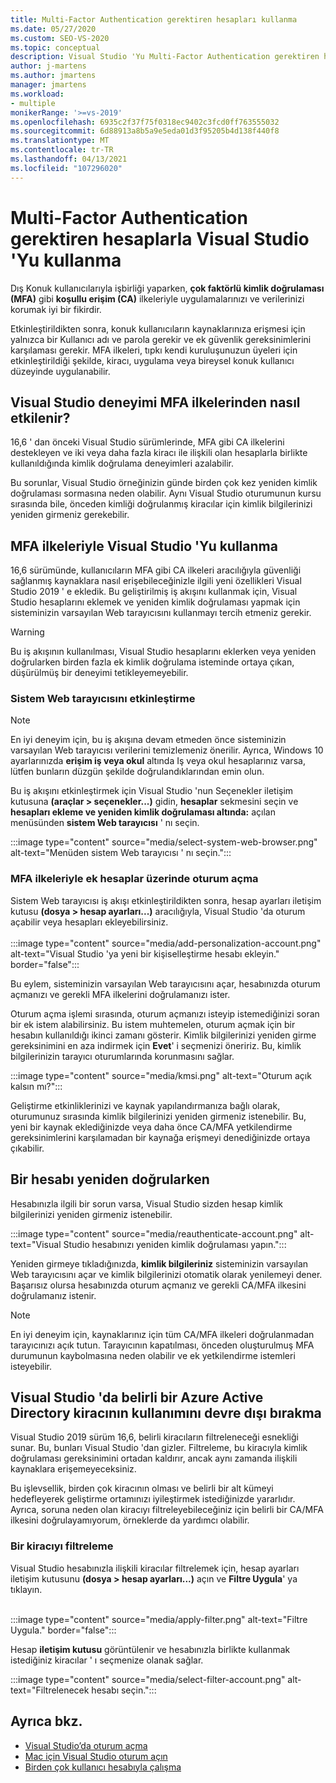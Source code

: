 ```yaml
---
title: Multi-Factor Authentication gerektiren hesapları kullanma
ms.date: 05/27/2020
ms.custom: SEO-VS-2020
ms.topic: conceptual
description: Visual Studio 'Yu Multi-Factor Authentication gerektiren hesaplarla nasıl kullanacağınızı öğrenin.
author: j-martens
ms.author: jmartens
manager: jmartens
ms.workload:
- multiple
monikerRange: '>=vs-2019'
ms.openlocfilehash: 6935c2f37f75f0318ec9402c3fcd0ff763555032
ms.sourcegitcommit: 6d88913a8b5a9e5eda01d3f95205b4d138f440f8
ms.translationtype: MT
ms.contentlocale: tr-TR
ms.lasthandoff: 04/13/2021
ms.locfileid: "107296020"
---
```

# <a name="how-to-use-visual-studio-with-accounts-that-require-multi-factor-authentication"></a>Multi-Factor Authentication gerektiren hesaplarla Visual Studio 'Yu kullanma

Dış Konuk kullanıcılarıyla işbirliği yaparken, **çok faktörlü kimlik doğrulaması (MFA)** gibi **koşullu erişim (CA)** ilkeleriyle uygulamalarınızı ve verilerinizi korumak iyi bir fikirdir.  

Etkinleştirildikten sonra, konuk kullanıcıların kaynaklarınıza erişmesi için yalnızca bir Kullanıcı adı ve parola gerekir ve ek güvenlik gereksinimlerini karşılaması gerekir. MFA ilkeleri, tıpkı kendi kuruluşunuzun üyeleri için etkinleştirildiği şekilde, kiracı, uygulama veya bireysel konuk kullanıcı düzeyinde uygulanabilir. 

## <a name="how-is-the-visual-studio-experience-affected-by-mfa-policies"></a>Visual Studio deneyimi MFA ilkelerinden nasıl etkilenir?
16,6 ' dan önceki Visual Studio sürümlerinde, MFA gibi CA ilkelerini destekleyen ve iki veya daha fazla kiracı ile ilişkili olan hesaplarla birlikte kullanıldığında kimlik doğrulama deneyimleri azalabilir.

Bu sorunlar, Visual Studio örneğinizin günde birden çok kez yeniden kimlik doğrulaması sormasına neden olabilir. Aynı Visual Studio oturumunun kursu sırasında bile, önceden kimliği doğrulanmış kiracılar için kimlik bilgilerinizi yeniden girmeniz gerekebilir.

## <a name="using-visual-studio-with-mfa-policies"></a>MFA ilkeleriyle Visual Studio 'Yu kullanma
16,6 sürümünde, kullanıcıların MFA gibi CA ilkeleri aracılığıyla güvenliği sağlanmış kaynaklara nasıl erişebileceğinizle ilgili yeni özellikleri Visual Studio 2019 ' e ekledik. Bu geliştirilmiş iş akışını kullanmak için, Visual Studio hesaplarını eklemek ve yeniden kimlik doğrulaması yapmak için sisteminizin varsayılan Web tarayıcısını kullanmayı tercih etmeniz gerekir.  

> [!WARNING]
> Bu iş akışının kullanılması, Visual Studio hesaplarını eklerken veya yeniden doğrularken birden fazla ek kimlik doğrulama isteminde ortaya çıkan, düşürülmüş bir deneyimi tetikleyemeyebilir. 

### <a name="enabling-system-web-browser"></a>Sistem Web tarayıcısını etkinleştirme

> [!NOTE] 
> En iyi deneyim için, bu iş akışına devam etmeden önce sisteminizin varsayılan Web tarayıcısı verilerini temizlemeniz önerilir. Ayrıca, Windows 10 ayarlarınızda **erişim iş veya okul** altında Iş veya okul hesaplarınız varsa, lütfen bunların düzgün şekilde doğrulandıklarından emin olun.

Bu iş akışını etkinleştirmek için Visual Studio 'nun Seçenekler iletişim kutusuna **(araçlar > seçenekler...)** gidin, **hesaplar** sekmesini seçin ve **hesapları ekleme ve yeniden kimlik doğrulaması altında:** açılan menüsünden **sistem Web tarayıcısı** ' nı seçin. 

:::image type="content" source="media/select-system-web-browser.png" alt-text="Menüden sistem Web tarayıcısı ' nı seçin.":::

### <a name="sign-into-additional-accounts-with-mfapolicies"></a>MFA ilkeleriyle ek hesaplar üzerinde oturum açma 
Sistem Web tarayıcısı iş akışı etkinleştirildikten sonra, hesap ayarları iletişim kutusu **(dosya > hesap ayarları...)** aracılığıyla, Visual Studio 'da oturum açabilir veya hesapları ekleyebilirsiniz.   
</br>
:::image type="content" source="media/add-personalization-account.png" alt-text="Visual Studio 'ya yeni bir kişiselleştirme hesabı ekleyin." border="false":::

Bu eylem, sisteminizin varsayılan Web tarayıcısını açar, hesabınızda oturum açmanızı ve gerekli MFA ilkelerini doğrulamanızı ister.

Oturum açma işlemi sırasında, oturum açmanızı isteyip istemediğinizi soran bir ek istem alabilirsiniz. Bu istem muhtemelen, oturum açmak için bir hesabın kullanıldığı ikinci zamanı gösterir. Kimlik bilgilerinizi yeniden girme gereksinimini en aza indirmek için **Evet**' i seçmenizi öneririz. Bu, kimlik bilgilerinizin tarayıcı oturumlarında korunmasını sağlar.

:::image type="content" source="media/kmsi.png" alt-text="Oturum açık kalsın mı?":::

Geliştirme etkinliklerinizi ve kaynak yapılandırmanıza bağlı olarak, oturumunuz sırasında kimlik bilgilerinizi yeniden girmeniz istenebilir. Bu, yeni bir kaynak eklediğinizde veya daha önce CA/MFA yetkilendirme gereksinimlerini karşılamadan bir kaynağa erişmeyi denediğinizde ortaya çıkabilir.

## <a name="reauthenticating-an-account"></a>Bir hesabı yeniden doğrularken  
Hesabınızla ilgili bir sorun varsa, Visual Studio sizden hesap kimlik bilgilerinizi yeniden girmeniz istenebilir.  

:::image type="content" source="media/reauthenticate-account.png" alt-text="Visual Studio hesabınızı yeniden kimlik doğrulaması yapın.":::

Yeniden girmeye tıkladığınızda, **kimlik bilgileriniz** sisteminizin varsayılan Web tarayıcısını açar ve kimlik bilgilerinizi otomatik olarak yenilemeyi dener. Başarısız olursa hesabınızda oturum açmanız ve gerekli CA/MFA ilkesini doğrulamanız istenir.

> [!NOTE] 
> En iyi deneyim için, kaynaklarınız için tüm CA/MFA ilkeleri doğrulanmadan tarayıcınızı açık tutun. Tarayıcının kapatılması, önceden oluşturulmuş MFA durumunun kaybolmasına neden olabilir ve ek yetkilendirme istemleri isteyebilir.

## <a name="how-to-opt-out-of-using-a-specific-azure-active-directory-tenant-in-visual-studio"></a>Visual Studio 'da belirli bir Azure Active Directory kiracının kullanımını devre dışı bırakma

Visual Studio 2019 sürüm 16,6, belirli kiracıların filtreleneceği esnekliği sunar. Bu, bunları Visual Studio 'dan gizler. Filtreleme, bu kiracıyla kimlik doğrulaması gereksinimini ortadan kaldırır, ancak aynı zamanda ilişkili kaynaklara erişemeyeceksiniz. 

Bu işlevsellik, birden çok kiracının olması ve belirli bir alt kümeyi hedefleyerek geliştirme ortamınızı iyileştirmek istediğinizde yararlıdır. Ayrıca, soruna neden olan kiracıyı filtreleyebileceğiniz için belirli bir CA/MFA ilkesini doğrulayamıyorum, örneklerde da yardımcı olabilir. 

### <a name="how-to-filter-out-a-tenant"></a>Bir kiracıyı filtreleme
Visual Studio hesabınızla ilişkili kiracılar filtrelemek için, hesap ayarları iletişim kutusunu **(dosya > hesap ayarları...)** açın ve **Filtre Uygula**' ya tıklayın. 
</br>
</br>

:::image type="content" source="media/apply-filter.png" alt-text="Filtre Uygula." border="false":::

Hesap **iletişim kutusu** görüntülenir ve hesabınızla birlikte kullanmak istediğiniz kiracılar ' ı seçmenize olanak sağlar. 

:::image type="content" source="media/select-filter-account.png" alt-text="Filtrelenecek hesabı seçin.":::

## <a name="see-also"></a>Ayrıca bkz.

- [Visual Studio’da oturum açma](signing-in-to-visual-studio.md)
- [Mac için Visual Studio oturum açın](/visualstudio/mac/signing-in)
- [Birden çok kullanıcı hesabıyla çalışma](work-with-multiple-user-accounts.md)
